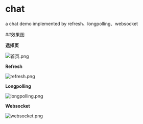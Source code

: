 # chat
a chat demo implemented by refresh、longpolling、websocket

##效果图

**选择页**

![首页.png](http://upload-images.jianshu.io/upload_images/5388804-a0a5c95c15e41f6a.png?imageMogr2/auto-orient/strip%7CimageView2/2/w/1240)

**Refresh**

![refresh.png](http://upload-images.jianshu.io/upload_images/5388804-3646ae79843f496d.png?imageMogr2/auto-orient/strip%7CimageView2/2/w/1240)

**Longpolling**

![longpolling.png](http://upload-images.jianshu.io/upload_images/5388804-e9e55c54892e3fa5.png?imageMogr2/auto-orient/strip%7CimageView2/2/w/1240)

**Websocket**

![websocket.png](http://upload-images.jianshu.io/upload_images/5388804-1365ba998dcebf1e.png?imageMogr2/auto-orient/strip%7CimageView2/2/w/1240)


